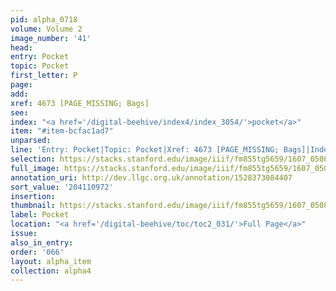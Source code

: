 ```yaml
---
pid: alpha_0718
volume: Volume 2
image_number: '41'
head:
entry: Pocket
topic: Pocket
first_letter: P
page:
add:
xref: 4673 [PAGE_MISSING; Bags]
see:
index: "<a href='/digital-beehive/index4/index_3054/'>pocket</a>"
item: "#item-bcfac1ad7"
unparsed:
line: 'Entry: Pocket|Topic: Pocket|Xref: 4673 [PAGE_MISSING; Bags]|Index: pocket|#item-bcfac1ad7'
selection: https://stacks.stanford.edu/image/iiif/fm855tg5659/1607_0508/296,972,3096,311/full/0/default.jpg
full_image: https://stacks.stanford.edu/image/iiif/fm855tg5659/1607_0508/full/full/0/default.jpg
annotation_uri: http://dev.llgc.org.uk/annotation/1528373084407
sort_value: '204110972'
insertion:
thumbnail: https://stacks.stanford.edu/image/iiif/fm855tg5659/1607_0508/296,972,600,180/250,/0/default.jpg
label: Pocket
location: "<a href='/digital-beehive/toc/toc2_031/'>Full Page</a>"
issue:
also_in_entry:
order: '066'
layout: alpha_item
collection: alpha4
---
```

